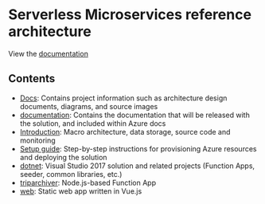 # Serverless Microservices reference architecture

View the [documentation](./documentation)

## Contents

- [Docs](./Docs): Contains project information such as architecture design documents, diagrams, and source images
- [documentation](./documentation): Contains the documentation that will be released with the solution, and included within Azure docs
- [Introduction](./documentation/introduction.md): Macro architecture, data storage, source code and monitoring 
- [Setup guide](./documentation/setup.md): Step-by-step instructions for provisioning Azure resources and deploying the solution
- [dotnet](./dotnet): Visual Studio 2017 solution and related projects (Function Apps, seeder, common libraries, etc.)
- [triparchiver](./nodejs/serverless-microservices-functionapp-triparchiver): Node.js-based Function App
- [web](./web/serverless-microservices-web): Static web app written in Vue.js
